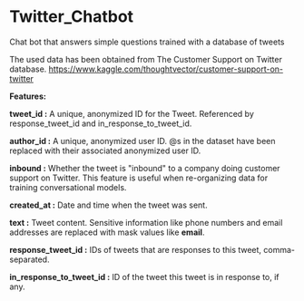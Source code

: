 # Twitter_Chatbot
Chat bot that answers simple questions trained with a database of tweets

The used data has been obtained from The Customer Support on Twitter database.
https://www.kaggle.com/thoughtvector/customer-support-on-twitter

**Features:**

**tweet_id :** A unique, anonymized ID for the Tweet. Referenced by response_tweet_id and in_response_to_tweet_id.

**author_id :** A unique, anonymized user ID. @s in the dataset have been replaced with their associated anonymized user ID.

**inbound :** Whether the tweet is "inbound" to a company doing customer support on Twitter. This feature is useful when re-organizing data for training conversational models.

**created_at :** Date and time when the tweet was sent.

**text :** Tweet content. Sensitive information like phone numbers and email addresses are replaced with mask values like __email__.

**response_tweet_id :** IDs of tweets that are responses to this tweet, comma-separated.

**in_response_to_tweet_id :** ID of the tweet this tweet is in response to, if any.
